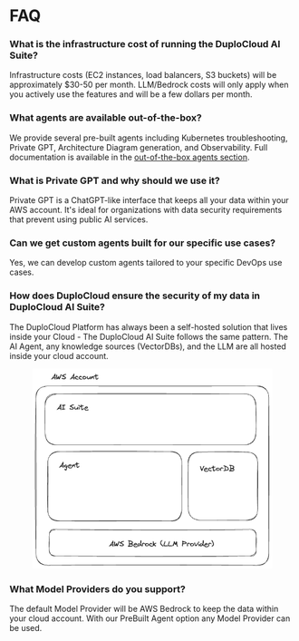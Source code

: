 # FAQ



### What is the infrastructure cost of running the DuploCloud AI Suite?

Infrastructure costs (EC2 instances, load balancers, S3 buckets) will be approximately $30-50 per month. LLM/Bedrock costs will only apply when you actively use the features and will be a few dollars per month.&#x20;

### What agents are available out-of-the-box?

We provide several pre-built agents including Kubernetes troubleshooting, Private GPT, Architecture Diagram generation, and Observability. Full documentation is available in the [out-of-the-box agents section](ai-helpdesk/out-of-the-box-agents.md).

### What is Private GPT and why should we use it?

Private GPT is a ChatGPT-like interface that keeps all your data within your AWS account. It's ideal for organizations with data security requirements that prevent using public AI services.

### Can we get custom agents built for our specific use cases?

Yes, we can develop custom agents tailored to your specific DevOps use cases.

### How does DuploCloud ensure the security of my data in DuploCloud AI Suite?

The DuploCloud Platform has always been a self-hosted solution that lives inside your Cloud - The DuploCloud AI Suite follows the same pattern.  The AI Agent, any knowledge sources (VectorDBs), and the LLM are all hosted inside your cloud account.&#x20;

<figure><img src="../.gitbook/assets/Self Hosted.png" alt=""><figcaption></figcaption></figure>

### What Model Providers do you support?

The default Model Provider will be AWS Bedrock to keep the data within your cloud account.  With our PreBuilt Agent option any Model Provider can be used.&#x20;



